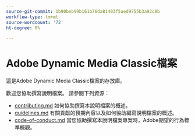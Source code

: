 ```yaml
---
source-git-commit: 1b90beb99b161b76da81403f5aed9755b3a92c8b
workflow-type: tm+mt
source-wordcount: '72'
ht-degree: 0%

---
```

# Adobe Dynamic Media Classic檔案

這是Adobe Dynamic Media Classic檔案的存放庫。

歡迎您協助撰寫說明檔案。 請參閱下列資源：

* [contributing.md](contributing.md) 如何協助撰寫本說明檔案的概述。
* [guidelines.md](guidelines.md) 有關貢獻的預期內容以及如何協助編寫說明檔案的概述。
* [code-of-conduct.md](code-of-conduct.md) 當您協助撰寫本說明檔案專案時，Adobe期望的行為標準概觀。

